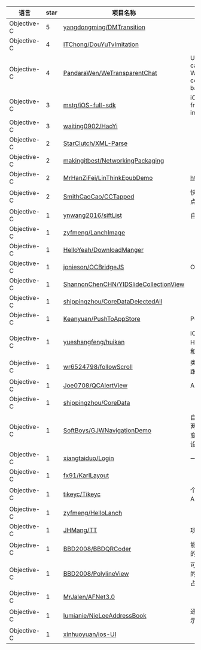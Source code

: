 语言|star|项目名称|描述
---|---|---|---
Objective-C|5|[yangdongming/DMTransition](https://github.com/yangdongming/DMTransition)| 
Objective-C|4|[ITChong/DouYuTvImitation](https://github.com/ITChong/DouYuTvImitation)| 
Objective-C|4|[PandaraWen/WeTransparentChat](https://github.com/PandaraWen/WeTransparentChat)|Use back camera capturing make WeChat's message content page's background transparent
Objective-C|3|[mstg/iOS-full-sdk](https://github.com/mstg/iOS-full-sdk)|iOS sdk with private framework tbds included
Objective-C|3|[waiting0902/HaoYi](https://github.com/waiting0902/HaoYi)| 
Objective-C|2|[StarClutch/XML-Parse](https://github.com/StarClutch/XML-Parse)| 
Objective-C|2|[makingitbest/NetworkingPackaging](https://github.com/makingitbest/NetworkingPackaging)| 
Objective-C|2|[MrHanZiFei/LinThinkEpubDemo](https://github.com/MrHanZiFei/LinThinkEpubDemo)|http://epub.techserv.cn/
Objective-C|2|[SmithCaoCao/CCTapped](https://github.com/SmithCaoCao/CCTapped)|快速对常用视图控件添加点击事件
Objective-C|1|[ynwang2016/siftList](https://github.com/ynwang2016/siftList)|自定义下拉菜单
Objective-C|1|[zyfmeng/LanchImage](https://github.com/zyfmeng/LanchImage)| 
Objective-C|1|[HelloYeah/DownloadManger](https://github.com/HelloYeah/DownloadManger)| 
Objective-C|1|[jonieson/OCBridgeJS](https://github.com/jonieson/OCBridgeJS)|OC bridge JS
Objective-C|1|[ShannonChenCHN/YIDSlideCollectionView](https://github.com/ShannonChenCHN/YIDSlideCollectionView)| 
Objective-C|1|[shippingzhou/CoreDataDelectedAll](https://github.com/shippingzhou/CoreDataDelectedAll)| 
Objective-C|1|[Keanyuan/PushToAppStore](https://github.com/Keanyuan/PushToAppStore)|PushToAppStore
Objective-C|1|[yueshangfeng/huikan](https://github.com/yueshangfeng/huikan)|iOS流媒体开发之三：HLS直播（M3U8）回看和下载功能的实现
Objective-C|1|[wr6524798/followScroll](https://github.com/wr6524798/followScroll)|类似新闻类软件头部视图跟随滚动的效果
Objective-C|1|[Joe0708/QCAlertView](https://github.com/Joe0708/QCAlertView)|Alert View for iOS
Objective-C|1|[shippingzhou/CoreData](https://github.com/shippingzhou/CoreData)| 
Objective-C|1|[SoftBoys/GJWNavigationDemo](https://github.com/SoftBoys/GJWNavigationDemo)|自定义导航控制器，支持两个页面导航栏颜色动态变化，支持滑动返回区域设置
Objective-C|1|[xiangtaiduo/Login](https://github.com/xiangtaiduo/Login)|一个简单的注册界面
Objective-C|1|[fx91/KarlLayout](https://github.com/fx91/KarlLayout)| 
Objective-C|1|[tikeyc/Tikeyc](https://github.com/tikeyc/Tikeyc)|个人项目开发，整合于一APP之中，持续开发...
Objective-C|1|[zyfmeng/HelloLanch](https://github.com/zyfmeng/HelloLanch)| 
Objective-C|1|[JHMang/TT](https://github.com/JHMang/TT)|项目初期简单的框架
Objective-C|1|[BBD2008/BBDQRCoder](https://github.com/BBD2008/BBDQRCoder)|能生成高清，且包涵头像的“二维码”。
Objective-C|1|[BBD2008/PolylineView](https://github.com/BBD2008/PolylineView)|可以用于大量数据处理的“折线图”，内存和CPU占用都很好。
Objective-C|1|[MrJalen/AFNet3.0](https://github.com/MrJalen/AFNet3.0)| 
Objective-C|1|[lumianie/NieLeeAddressBook](https://github.com/lumianie/NieLeeAddressBook)|通讯录；联系人排序并展示
Objective-C|1|[xinhuoyuan/ios-UI](https://github.com/xinhuoyuan/ios-UI)| 
